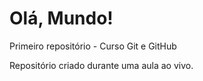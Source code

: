 # Olá, Mundo!
 Primeiro repositório - Curso Git e GitHub

 Repositório criado durante uma aula ao vivo.